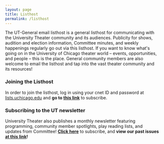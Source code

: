```yaml
---
layout: page
title: Listhost
permalink: /listhost
---
```


The UT-General email listhost is a general listhost for communicating with the University Theater community and its audiences. Publicity for shows, audition and election information, Committee minutes, and weekly happenings regularly go out via this listhost. If you want to know what's going on in the University of Chicago theater world – events, opportunities, and people – this is the place. General community members are also welcome to email the listhost and tap into the vast theater community and its resources!

### Joining the Listhost

In order to join the listhost, log in using your cnet ID and password at [lists.uchicago.edu](http://lists.uchicago.edu) and **go to [this link](https://lists.uchicago.edu/web/info/utheater-general)** to subscribe. 

### Subscribing to the UT newsletter

University Theater also publishes a monthly newsletter featuring programming, community member spotlights, play reading lists, and updates from Committee! **[Click here](http://eepurl.com/hfi05f)** to subscribe, and **view our past issues [at this link](https://us2.campaign-archive.com/home/?u=898aa836fc636cd1b2571ad5b&id=ef0f5470fe)!**
